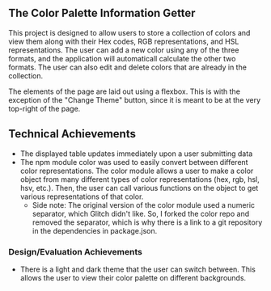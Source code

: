 ## The Color Palette Information Getter
This project is designed to allow users to store a collection of colors and view them along with their Hex codes, RGB representations, and HSL representations. The user can add a new color using any of the three formats, and the application will automaticall calculate the other two formats. The user can also edit and delete colors that are already in the collection.

The elements of the page are laid out using a flexbox. This is with the exception of the "Change Theme" button, since it is meant to be at the very top-right of the page.

## Technical Achievements
- The displayed table updates immediately upon a user submitting data
- The npm module color was used to easily convert between different color representations. The color module allows a user to make a color object from many different types of color representations (hex, rgb, hsl, hsv, etc.). Then, the user can call various functions on the object to get various representations of that color.
    - Side note: The original version of the color module used a numeric separator, which Glitch didn't like. So, I forked the color repo and removed the separator, which is why there is a link to a git repository in the dependencies in package.json.

### Design/Evaluation Achievements
- There is a light and dark theme that the user can switch between. This allows the user to view their color palette on different backgrounds.
